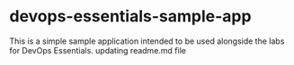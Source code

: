 # devops-essentials-sample-app

This is a simple sample application intended to be used alongside the labs for DevOps Essentials.
updating readme.md file
